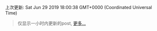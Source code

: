 
  
 上次更新: Sat Jun 29 2019 18:00:38 GMT+0000 (Coordinated Universal Time) 

 > 仅显示一小时内更新的post, [更多...](screenshots/)
  